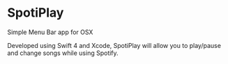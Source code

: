 # SpotiPlay
Simple Menu Bar app for OSX

Developed using Swift 4 and Xcode, SpotiPlay will allow you to play/pause and change songs while using Spotify. 
